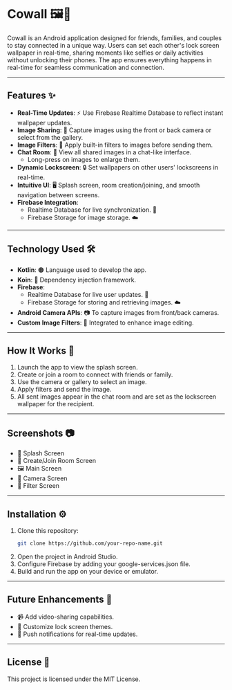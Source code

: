 # **Cowall** 🖼️🤝

Cowall is an Android application designed for friends, families, and couples to stay connected in a unique way. Users can set each other's lock screen wallpaper in real-time, sharing moments like selfies or daily activities without unlocking their phones. The app ensures everything happens in real-time for seamless communication and connection.

---

## **Features** ✨

- **Real-Time Updates**: ⚡ Use Firebase Realtime Database to reflect instant wallpaper updates.  
- **Image Sharing**: 📸 Capture images using the front or back camera or select from the gallery.  
- **Image Filters**: 🎨 Apply built-in filters to images before sending them.  
- **Chat Room**: 💬 View all shared images in a chat-like interface.  
  - Long-press on images to enlarge them.  
- **Dynamic Lockscreen**: 🔒 Set wallpapers on other users' lockscreens in real-time.  
- **Intuitive UI**: 🖥️ Splash screen, room creation/joining, and smooth navigation between screens.  
- **Firebase Integration**:  
  - Realtime Database for live synchronization. 🔄  
  - Firebase Storage for image storage. ☁️  

---

## **Technology Used** 🛠️

- **Kotlin**: 🟠 Language used to develop the app.  
- **Koin**: 🧩 Dependency injection framework.  
- **Firebase**:  
  - Realtime Database for live user updates. 🔄  
  - Firebase Storage for storing and retrieving images. ☁️  
- **Android Camera APIs**: 📷 To capture images from front/back cameras.  
- **Custom Image Filters**: 🎨 Integrated to enhance image editing.  

---

## **How It Works** 📱

1. Launch the app to view the splash screen.
2. Create or join a room to connect with friends or family.
3. Use the camera or gallery to select an image.
4. Apply filters and send the image.
5. All sent images appear in the chat room and are set as the lockscreen wallpaper for the recipient.

---

## **Screenshots** 📷

- 🚀 Splash Screen      
- 🔗 Create/Join Room Screen  
- 🖼️ Main Screen  
- 📸 Camera Screen  
- 🎨 Filter Screen  
---

## **Installation** ⚙️

1. Clone this repository:  
   ```bash
   git clone https://github.com/your-repo-name.git
   ```
2. Open the project in Android Studio.
3. Configure Firebase by adding your google-services.json file.
4. Build and run the app on your device or emulator.

---
## **Future Enhancements** 🔮

- 📹 Add video-sharing capabilities.
- 🎨 Customize lock screen themes.
- 🔔 Push notifications for real-time updates.
---

## **License** 📝

This project is licensed under the MIT License.


